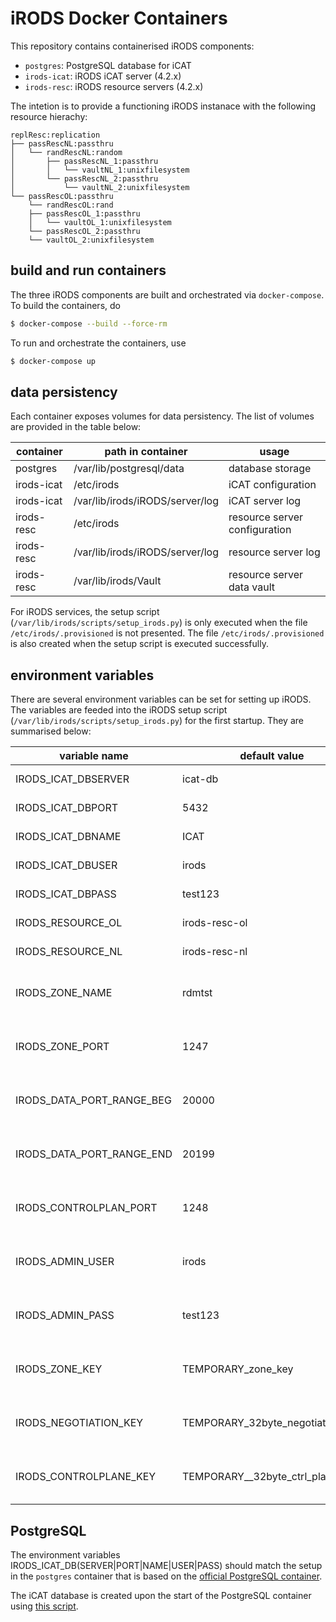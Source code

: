 # iRODS Docker Containers

This repository contains containerised iRODS components:

- `postgres`: PostgreSQL database for iCAT
- `irods-icat`: iRODS iCAT server (4.2.x)
- `irods-resc`: iRODS resource servers (4.2.x)

The intetion is to provide a functioning iRODS instanace with the following resource hierachy:

```
replResc:replication
├── passRescNL:passthru
│   └── randRescNL:random
│       ├── passRescNL_1:passthru
│       │   └── vaultNL_1:unixfilesystem
│       └── passRescNL_2:passthru
│           └── vaultNL_2:unixfilesystem
└── passRescOL:passthru
    └── randRescOL:rand 
    ├── passRescOL_1:passthru
    │   └── vaultOL_1:unixfilesystem
    └── passRescOL_2:passthru
    └── vaultOL_2:unixfilesystem
```

## build and run containers

The three iRODS components are built and orchestrated via `docker-compose`.  To build the containers, do

```bash
$ docker-compose --build --force-rm
```

To run and orchestrate the containers, use

```bash
$ docker-compose up
```

## data persistency

Each container exposes volumes for data persistency.  The list of volumes are provided in the table below:

| container  | path in container               | usage                         |
|------------|---------------------------------|-------------------------------|
| postgres   | /var/lib/postgresql/data        | database storage              |
| irods-icat | /etc/irods                      | iCAT configuration            |
| irods-icat | /var/lib/irods/iRODS/server/log | iCAT server log               |
| irods-resc | /etc/irods                      | resource server configuration |
| irods-resc | /var/lib/irods/iRODS/server/log | resource server log           |
| irods-resc | /var/lib/irods/Vault            | resource server data vault    |

For iRODS services, the setup script (`/var/lib/irods/scripts/setup_irods.py`) is only executed when the file `/etc/irods/.provisioned` is not presented.  The file `/etc/irods/.provisioned` is also created when the setup script is executed successfully.

## environment variables

There are several environment variables can be set for setting up iRODS.  The variables are feeded into the iRODS setup script (`/var/lib/irods/scripts/setup_irods.py`) for the first startup.  They are summarised below:

|   variable name           | default value                    |  container |
|---------------------------|----------------------------------|------------|
| IRODS_ICAT_DBSERVER       | icat-db                          | irods-icat |
| IRODS_ICAT_DBPORT         | 5432                             | irods-icat |
| IRODS_ICAT_DBNAME         | ICAT                             | irods-icat |
| IRODS_ICAT_DBUSER         | irods                            | irods-icat |  
| IRODS_ICAT_DBPASS         | test123                          | irods-icat |
| IRODS_RESOURCE_OL         | irods-resc-ol                    | irods-icat |
| IRODS_RESOURCE_NL         | irods-resc-nl                    | irods-icat | 
| IRODS_ZONE_NAME           | rdmtst                           | irods-icat, irods-resc |
| IRODS_ZONE_PORT           | 1247                             | irods-icat, irods-resc |
| IRODS_DATA_PORT_RANGE_BEG | 20000                            | irods-icat, irods-resc |
| IRODS_DATA_PORT_RANGE_END | 20199                            | irods-icat, irods-resc |
| IRODS_CONTROLPLAN_PORT    | 1248                             | irods-icat, irods-resc |
| IRODS_ADMIN_USER          | irods                            | irods-icat, irods-resc |
| IRODS_ADMIN_PASS          | test123                          | irods-icat, irods-resc |
| IRODS_ZONE_KEY            | TEMPORARY_zone_key               | irods-icat, irods-resc |
| IRODS_NEGOTIATION_KEY     | TEMPORARY_32byte_negotiation_key | irods-icat, irods-resc |
| IRODS_CONTROLPLANE_KEY    | TEMPORARY__32byte_ctrl_plane_key | irods-icat, irods-resc |

## PostgreSQL

The environment variables IRODS_ICAT_DB(SERVER|PORT|NAME|USER|PASS) should match the setup in the `postgres` container that is based on the [official PostgreSQL container](https://hub.docker.com/r/_/postgres/).

The iCAT database is created upon the start of the PostgreSQL container using [this script](https://github.com/hurngchunlee/docker-irods/blob/master/postgres/init-icat-db.sh). 
